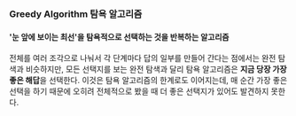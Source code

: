 ### Greedy Algorithm 탐욕 알고리즘
#### '눈 앞에 보이는 최선'을 탐욕적으로 선택하는 것을 반복하는 알고리즘
전체를 여러 조각으로 나눠서 각 단계마다 답의 일부를 만들어 간다는 점에서는 완전 탐색과 비슷하지만, 모든 선택지를 보는 완전 탐색과 달리 탐욕 알고리즘은 <strong>지금 당장 가장 좋은 해답</strong>을 선택한다. 이것은 탐욕 알고리즘의 한계로도 이어지는데, 매 순간 가장 좋은 선택을 하기 때문에 오히려 전체적으로 봤을 때 더 좋은 선택지가 있어도 발견하지 못한다.
